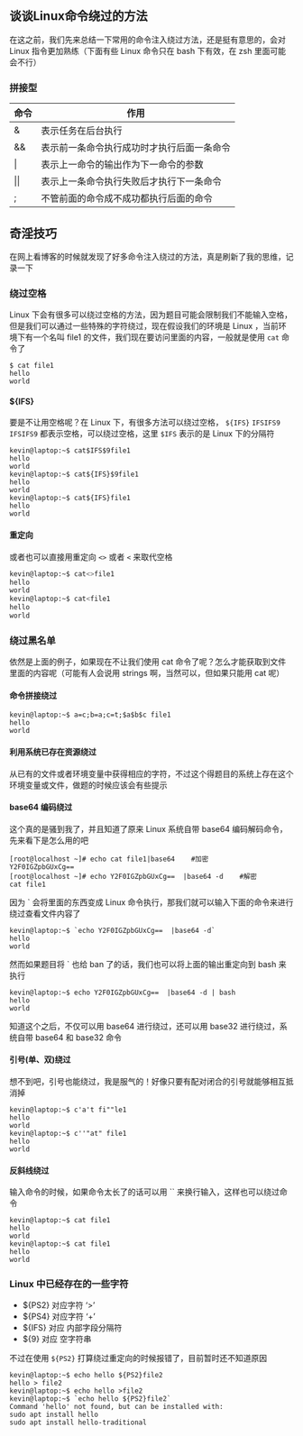 ## 谈谈Linux命令绕过的方法

在这之前，我们先来总结一下常用的命令注入绕过方法，还是挺有意思的，会对 Linux 指令更加熟练（下面有些 Linux 命令只在 bash 下有效，在 zsh 里面可能会不行）

### 拼接型

| 命令 | 作用                                       |
| ---- | ------------------------------------------ |
| &    | 表示任务在后台执行                         |
| &&   | 表示前一条命令执行成功时才执行后面一条命令 |
| \|   | 表示上一命令的输出作为下一命令的参数       |
| \|\| | 表示上一条命令执行失败后才执行下一条命令   |
| ;    | 不管前面的命令成不成功都执行后面的命令     |

## 奇淫技巧

在网上看博客的时候就发现了好多命令注入绕过的方法，真是刷新了我的思维，记录一下

### 绕过空格

Linux 下会有很多可以绕过空格的方法，因为题目可能会限制我们不能输入空格，但是我们可以通过一些特殊的字符绕过，现在假设我们的环境是 Linux ，当前环境下有一个名叫 file1 的文件，我们现在要访问里面的内容，一般就是使用 `cat` 命令了

```
$ cat file1                                                                 
hello                                                                                     
world
```

#### ${IFS}

要是不让用空格呢？在 Linux 下，有很多方法可以绕过空格， `${IFS}` `IFSIFS9` `IFSIFS9` 都表示空格，可以绕过空格，这里 `$IFS` 表示的是 Linux 下的分隔符

```
kevin@laptop:~$ cat$IFS$9file1                                                           
hello                                                                                    
world                                                                                     
kevin@laptop:~$ cat${IFS}$9file1                                                         
hello                                                                                     
world                                                                                     
kevin@laptop:~$ cat${IFS}file1                                                           
hello                                                                                     
world 
```

#### 重定向

或者也可以直接用重定向 `<>` 或者 `<` 来取代空格

```bash
kevin@laptop:~$ cat<>file1                                                         
hello                                                                                     
world                                                                                     
kevin@laptop:~$ cat<file1                                                           
hello                                                                                     
world 
```

### 绕过黑名单

依然是上面的例子，如果现在不让我们使用 cat 命令了呢？怎么才能获取到文件里面的内容呢（可能有人会说用 strings 啊，当然可以，但如果只能用 cat 呢）

#### 命令拼接绕过

```
kevin@laptop:~$ a=c;b=a;c=t;$a$b$c file1                                                 
hello                                                                                     
world  
```

#### 利用系统已存在资源绕过

从已有的文件或者环境变量中获得相应的字符，不过这个得题目的系统上存在这个环境变量或文件，做题的时候应该会有些提示

#### base64 编码绕过

这个真的是骚到我了，并且知道了原来 Linux 系统自带 base64 编码解码命令，先来看下是怎么用的吧

```
[root@localhost ~]# echo cat file1|base64    #加密
Y2F0IGZpbGUxCg== 
[root@localhost ~]# echo Y2F0IGZpbGUxCg==  |base64 -d    #解密
cat file1
```

因为 ` 会将里面的东西变成 Linux 命令执行，那我们就可以输入下面的命令来进行绕过查看文件内容了

```
kevin@laptop:~$ `echo Y2F0IGZpbGUxCg==  |base64 -d`                                       
hello                                                   
world  
```

然而如果题目将 ` 也给 ban 了的话，我们也可以将上面的输出重定向到 bash 来执行

```
kevin@laptop:~$ echo Y2F0IGZpbGUxCg==  |base64 -d | bash                                 
hello                                                   
world  
```

知道这个之后，不仅可以用 base64 进行绕过，还可以用 base32 进行绕过，系统自带 base64 和 base32 命令

#### 引号(单、双)绕过

想不到吧，引号也能绕过，我是服气的！好像只要有配对闭合的引号就能够相互抵消掉

```
kevin@laptop:~$ c'a't fi""le1                                                             
hello                                                                                     
world
kevin@laptop:~$ c''"at" file1                                                             
hello
world  
```

#### 反斜线绕过

输入命令的时候，如果命令太长了的话可以用 `` 来换行输入，这样也可以绕过命令

```
kevin@laptop:~$ cat file1                                                               
hello                                                                                     
world                                                                                     
kevin@laptop:~$ cat file1                                                             
hello                                                                                     
world 
```

### Linux 中已经存在的一些字符

- ${PS2} 对应字符 ‘>’
- ${PS4} 对应字符 ‘+’
- ${IFS} 对应 内部字段分隔符
- ${9} 对应 空字符串

不过在使用 `${PS2}` 打算绕过重定向的时候报错了，目前暂时还不知道原因

```
kevin@laptop:~$ echo hello ${PS2}file2                                                   
hello > file2                                                                             
kevin@laptop:~$ echo hello >file2                                                         
kevin@laptop:~$ `echo hello ${PS2}file2`                                                 
Command 'hello' not found, but can be installed with:                                     
sudo apt install hello                                                                   
sudo apt install hello-traditional   
```
